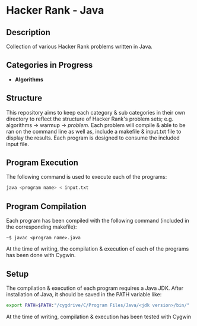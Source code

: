 # Hacker Rank - Java

## Description

Collection of various Hacker Rank problems written in Java.

## Categories in Progress

* **Algorithms**

## Structure

This repository aims to keep each category & sub categories in their own directory to reflect the structure of Hacker Rank's problem sets; e.g. algorithms -> warmup -> *problem*. Each problem will compile & able to be ran on the command line as well as, include a makefile & input.txt file to display the results. Each program is designed to consume the included input file.

## Program Execution

The following command is used to execute each of the programs:

```bash
java <program name> < input.txt
```

## Program Compilation

Each program has been compiled with the following command (included in the corresponding makefile):

```~$ javac <program name>.java```

At the time of writing, the compilation & execution of each of the programs has been done with Cygwin.

## Setup

The compilation & execution of each program requires a Java JDK. After installation of Java, it should be saved in the PATH variable like:

```bash
export PATH=$PATH:"/cygdrive/C/Program Files/Java/<jdk version>/bin/"
```

At the time of writing, compilation & execution has been tested with Cygwin